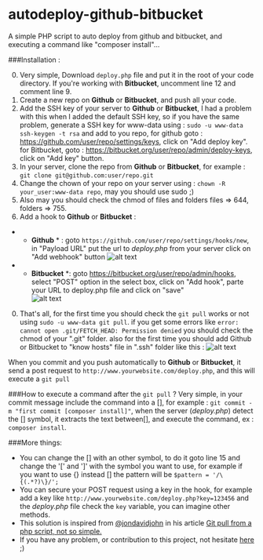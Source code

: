 # autodeploy-github-bitbucket
A simple PHP script to auto deploy from github and bitbucket, and executing a command like "composer install"...

###Installation :

0. Very simple, Download `deploy.php` file and put it in the root of your code directory. If you're working with **Bitbucket**, uncomment line 12 and comment line 9.
0. Create a new repo on **Github** or **Bitbucket**, and push all your code.
0. Add the SSH key of your server to **Github** or **Bitbucket**, I had a problem with this when I added the default SSH key, so if you have the same problem, generate a SSH key for www-data using : `sudo -u www-data ssh-keygen -t rsa` and add to you repo, for github goto : https://github.com/user/repo/settings/keys, click on "Add deploy key". for Bitbucket, goto : https://bitbucket.org/user/repo/admin/deploy-keys, click on "Add key" button. 
0. In your server, clone the repo from **Github** or **Bitbucket**, for example : `git clone git@github.com:user/repo.git`
0. Change the chown of your repo on your server using : `chown -R your_user:www-data repo`, may you should use sudo ;)
0. Also may you should check the chmod of files and folders files => 644, folders => 755.
0. Add a hook to **Github** or **Bitbucket**  :
  * * **Github** * : goto `https://github.com/user/repo/settings/hooks/new`, in "Payload URL" put the url to *deploy.php* from your server click on "Add webhook" button ![alt text](http://i.imgur.com/9eOL0qp.png)
  * * **Bitbucket** *: goto https://bitbucket.org/user/repo/admin/hooks, select "POST" option in the select box, click on "Add hook", parte your URL to deploy.php file and click on "save"  
![alt text](http://i.imgur.com/ePCZBkp.png )  

0. That's all, for the first time you should check the `git pull` works or not using `sudo -u www-data git pull`. if you get some errors like `error: cannot open .git/FETCH_HEAD: Permission denied` you should check the chmod of your ".git" folder. also for the first time you should add Github or Bitbucket to "know hosts" file in ".ssh" folder like this :
![alt text](http://i.imgur.com/RHLLHbe.png )  

When you commit and you push automatically to **Github** or **Bitbucket**, it send a post request to `http://www.yourwebsite.com/deploy.php`, and this will execute a `git pull`


###How to execute a command after the  `git pull` ?
Very simple, in your commit message include the command into a [], for example : `git commit -m "first commit [composer install]"`, when the server (*deploy.php*) detect the [] symbol, it extracts the text between[], and execute the command, ex : `composer install`.




###More things: 
- You can change the [] with an other symbol, to do it goto line 15 and change the '[' and ']' with the symbol you want to use, for example if you want to use {} instead [] the pattern will be `$pattern = '/\{(.*?)\}/';`
- You can secure your POST request using a key in the hook, for example add a key like `http://www.yourwebsite.com/deploy.php?key=123456` and the *deploy.php* file check the `key` variable, you can imagine other methods.
- This solution is inspired from [@jondavidjohn](https://twitter.com/jondavidjohn) in his article  [Git pull from a php script, not so simple.](http://jondavidjohn.com/git-pull-from-a-php-script-not-so-simple)
- If you have any problem, or contribution to this project, not hesitate [here](https://github.com/kossa/autodeploy-github-bitbucket/issues) ;)

